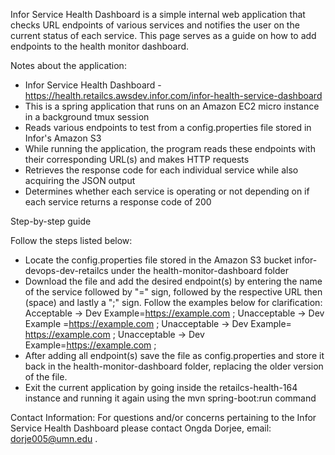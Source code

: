 Infor Service Health Dashboard is a simple internal web application that checks URL endpoints of various services and notifies the user on the current status of each service. This page serves as a guide on how to add endpoints to the health monitor dashboard. 

Notes about the application: 
* Infor Service Health Dashboard - https://health.retailcs.awsdev.infor.com/infor-health-service-dashboard
* This is a spring application that runs on an Amazon EC2 micro instance in a background tmux session
* Reads various endpoints to test from a config.properties file stored in Infor's Amazon S3
* While running the application, the program reads these endpoints with their corresponding URL(s) and makes HTTP requests
* Retrieves the response code for each individual service while also acquiring the JSON output 
* Determines whether each service is operating or not depending on if each service returns a response code of 200 

Step-by-step guide

Follow the steps listed below:
* Locate the config.properties file stored in the Amazon S3 bucket infor-devops-dev-retailcs under the health-monitor-dashboard folder 
* Download the file and add the desired endpoint(s) by entering the name of the service followed by "=" sign, followed by the respective URL then (space) and lastly a ";" sign. Follow the examples below for clarification: 
    Acceptable -> Dev Example=https://example.com ;
    Unacceptable -> Dev Example =https://example.com ; 
    Unacceptable -> Dev Example= https://example.com ;
    Unacceptable -> Dev Example=https://example.com      ;
* After adding all endpoint(s) save the file as config.properties and store it back in the health-monitor-dashboard folder, replacing the older version of the file.
* Exit the current application by going inside the retailcs-health-164 instance and running it again using the mvn spring-boot:run command 
 
Contact Information:
For questions and/or concerns pertaining to the Infor Service Health Dashboard please contact Ongda Dorjee, email: dorje005@umn.edu . 
